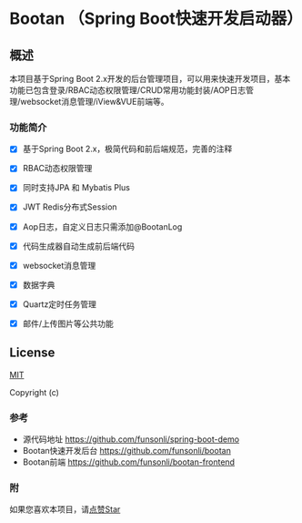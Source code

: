 # Bootan （Spring Boot快速开发启动器）




## 概述

本项目基于Spring Boot 2.x开发的后台管理项目，可以用来快速开发项目，基本功能已包含登录/RBAC动态权限管理/CRUD常用功能封装/AOP日志管理/websocket消息管理/iView&VUE前端等。


### 功能简介

- [x] 基于Spring Boot 2.x，极简代码和前后端规范，完善的注释
- [x] RBAC动态权限管理
- [x] 同时支持JPA 和 Mybatis Plus
- [x] JWT Redis分布式Session
- [x] Aop日志，自定义日志只需添加@BootanLog
- [x] 代码生成器自动生成前后端代码
- [x] websocket消息管理
- [x] 数据字典
- [x] Quartz定时任务管理
- [x] 邮件/上传图片等公共功能


## License

[MIT](http://opensource.org/licenses/MIT)

Copyright (c) 

### 参考
- 源代码地址 https://github.com/funsonli/spring-boot-demo
- Bootan快速开发后台 https://github.com/funsonli/bootan
- Bootan前端 https://github.com/funsonli/bootan-frontend


### 附
如果您喜欢本项目，请[点赞Star](https://github.com/funsonli/bootan)

